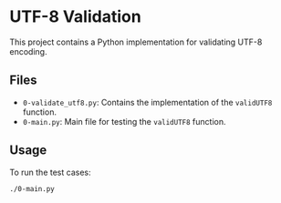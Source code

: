 # UTF-8 Validation

This project contains a Python implementation for validating UTF-8 encoding.

## Files

- `0-validate_utf8.py`: Contains the implementation of the `validUTF8` function.
- `0-main.py`: Main file for testing the `validUTF8` function.

## Usage

To run the test cases:

```bash
./0-main.py
